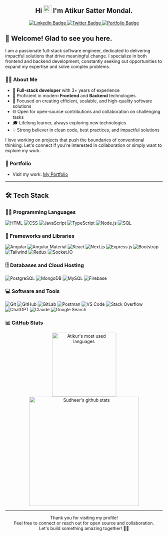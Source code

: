 <div id="header" align="center">
  <h2> Hi <img src="https://media.giphy.com/media/hvRJCLFzcasrR4ia7z/giphy.gif" width="25px"> I'm Atikur Satter Mondal.</h2>
  <div id="badges">
    <a href="https://www.linkedin.com/in/atikur-satter-mondal-a302ba1a5">
      <img src="https://img.shields.io/badge/LinkedIn-blue?style=for-the-badge&logo=linkedin&logoColor=white" alt="LinkedIn Badge"/>
    </a>
    <a href="https://twitter.com/atikursatter">
      <img src="https://img.shields.io/badge/Twitter-blue?style=for-the-badge&logo=twitter&logoColor=white" alt="Twitter Badge"/>
    </a>
    <a href="https://atikur0786.github.io/atikurs-portfolio">
      <img src="https://img.shields.io/badge/Portfolio-blue?style=for-the-badge&logo=githubpages&logoColor=white" alt="Portfolio Badge"/>
    </a>
  </div>
</div>

## 🙌 Welcome! Glad to see you here.

I am a passionate full-stack software engineer, dedicated to delivering impactful solutions that drive meaningful change. I specialize in both frontend and backend development, constantly seeking out opportunities to expand my expertise and solve complex problems.

### 👨‍💻 About Me

- 🚀 **Full-stack developer** with 3+ years of experience
- 🔧 Proficient in modern **Frontend** and **Backend** technologies
- 🎯 Focused on creating efficient, scalable, and high-quality software solutions
- 🌐 Open for open-source contributions and collaboration on challenging tasks
- 🎓 Lifelong learner, always exploring new technologies
- 💡 Strong believer in clean code, best practices, and impactful solutions

I love working on projects that push the boundaries of conventional thinking. Let's connect if you're interested in collaboration or simply want to explore my work.

### 📌 Portfolio

- Visit my work: [My Portfolio](https://atikur0786.github.io/atikurs-portfolio)
---

## 🛠️ Tech Stack

### 👨‍💻 Programming Languages

<p>    
    <img alt="HTML" src="https://img.shields.io/badge/HTML-E34F26.svg?logo=html5&logoColor=white">
    <img alt="CSS" src="https://img.shields.io/badge/CSS-1572B6.svg?logo=css3&logoColor=white">
    <img alt="JavaScript" src="https://img.shields.io/badge/JavaScript-F7DF1E.svg?logo=javascript&logoColor=black">
    <img alt="TypeScript" src="https://img.shields.io/badge/TypeScript-007ACC.svg?logo=typescript&logoColor=white">
    <img alt="Node.js" src="https://img.shields.io/badge/Node.js-43853D.svg?logo=node.js&logoColor=white">
    <img alt="SQL" src="https://custom-icon-badges.herokuapp.com/badge/SQL-025E8C.svg?logo=database&logoColor=white">
</p>

### 🧰 Frameworks and Libraries

<p>
    <img alt="Angular" src="https://img.shields.io/badge/Angular-DD0031.svg?logo=angular&logoColor=white">
    <img alt="Angular Material" src="https://img.shields.io/badge/Angular%20Material-FF7043.svg?logo=angular&logoColor=white">
    <img alt="React" src="https://img.shields.io/badge/React-20232a.svg?logo=react&logoColor=%2361DAFB">
    <img alt="Next.js" src="https://img.shields.io/badge/Next.js-000000.svg?logo=next.js&logoColor=white">
    <img alt="Express.js" src="https://img.shields.io/badge/Express.js-404d59.svg?logo=express&logoColor=white">
    <img alt="Bootstrap" src="https://img.shields.io/badge/Bootstrap-7952B3.svg?logo=bootstrap&logoColor=white">
    <img alt="Tailwind" src="https://img.shields.io/badge/Tailwind_CSS-38B2AC?logo=tailwind-css&logoColor=white">
    <img alt="Redux" src="https://img.shields.io/badge/Redux-764ABC?logo=redux&logoColor=white">
    <img alt="Socket.IO" src="https://img.shields.io/badge/Socket.IO-010101?logo=socket.io&logoColor=white">
</p>

### 🗄️ Databases and Cloud Hosting

<p>
    <img alt="PostgreSQL" src="https://img.shields.io/badge/PostgreSQL-316192.svg?logo=postgresql&logoColor=white">
    <img alt="MongoDB" src="https://img.shields.io/badge/MongoDB-4ea94b.svg?logo=mongodb&logoColor=white">
    <img alt="MySQL" src="https://img.shields.io/badge/MySQL-00f.svg?logo=mysql&logoColor=white">
    <img alt="Firebase" src="https://img.shields.io/badge/Firebase-039BE5?logo=Firebase&logoColor=white">
</p>

### 💻 Software and Tools

<p>
    <img alt="Git" src="https://img.shields.io/badge/Git-F05033.svg?logo=git&logoColor=white">
    <img alt="GitHub" src="https://img.shields.io/badge/GitHub-181717?logo=github&logoColor=white">
    <img alt="GitLab" src="https://img.shields.io/badge/GitLab-FCA121?logo=gitlab&logoColor=white">
    <img alt="Postman" src="https://img.shields.io/badge/Postman-FF6C37?logo=postman&logoColor=white">
    <img alt="VS Code" src="https://img.shields.io/badge/VS%20Code-0078d7.svg?logo=visual-studio-code&logoColor=white">
    <img alt="Stack Overflow" src="https://img.shields.io/badge/-Stack%20Overflow-FE7A16?logo=stack-overflow&logoColor=white">
    <img alt="ChatGPT" src="https://img.shields.io/badge/ChatGPT-00A67E?logo=openai&logoColor=white">
    <img alt="Claude" src="https://img.shields.io/badge/Claude-F6C915?logo=Anthropic&logoColor=white">
    <img alt="Google Search" src="https://img.shields.io/badge/Google_Search-4285F4?logo=google&logoColor=white">
</p>

### 📊 GitHub Stats

<div align="center">
    <a href="https://github.com/atikur0786">
      <img align="center" src="https://github-readme-stats.vercel.app/api/top-langs/?username=atikur0786&theme=light&count_private=true&layout=compact" width="205" alt="Atikur's most used         languages" />
    </a>
    <a href="https://github.com/atikur0786">
         <img align="center" src="https://github-readme-stats.vercel.app/api?username=atikur0786&show_icons=true&theme=light&line_height=27&include_all_commits=true&count_private=true&hide=issues,prs,contribs" width="350" alt="Sudheer's github stats"/>
    </a>
</div>

---

<p align="center">
Thank you for visiting my profile! <br>
Feel free to connect or reach out for open source and collaboration.<br>
Let's build something amazing together! 🚀✨
</p>
